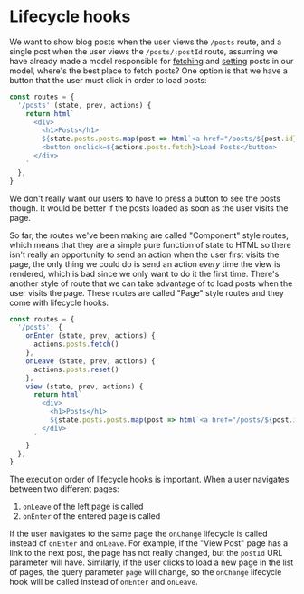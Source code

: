 # Lifecycle hooks

We want to show blog posts when the user views the `/posts` route, and a single post when the user views the `/posts/:postId` route, assuming we have already made a model responsible for [fetching](../Models/Effects) and [setting](../Models/Reducers) posts in our model, where's the best place to fetch posts? One option is that we have a button that the user must click in order to load posts: 

```javascript
const routes = {
  '/posts' (state, prev, actions) {
    return html`
      <div>
        <h1>Posts</h1>
        ${state.posts.posts.map(post => html`<a href="/posts/${post.id}">${post.title}</a>`)}
        <button onclick=${actions.posts.fetch}>Load Posts</button>
      </div>
    `
  },
}
```

We don't really want our users to have to press a button to see the posts though. It would be better if the posts loaded as soon as the user visits the page.

So far, the routes we've been making are called "Component" style routes, which means that they are a simple pure function of state to HTML so there isn't really an opportunity to send an action when the user first visits the page, the only thing we could do is send an action *every* time the view is rendered, which is bad since we only want to do it the first time. There's another style of route that we can take advantage of to load posts when the user visits the page. These routes are called "Page" style routes and they come with lifecycle hooks. 

```javascript
const routes = {
  '/posts': {
    onEnter (state, prev, actions) {
      actions.posts.fetch()
    },
    onLeave (state, prev, actions) {
      actions.posts.reset()
    },
    view (state, prev, actions) {
      return html`
        <div>
          <h1>Posts</h1>
          ${state.posts.posts.map(post => html`<a href="/posts/${post.id}">${post.title}</a>`)}
        </div>
      `
    }
  },
}
```

The execution order of lifecycle hooks is important. When a user navigates between two different pages:

1. `onLeave` of the left page is called
2. `onEnter` of the entered page is called

If the user navigates to the same page the `onChange` lifecycle is called instead of `onEnter` and `onLeave`. For example, if the "View Post" page has a link to the next post, the page has not really changed, but the `postId` URL parameter will have. Similarly, if the user clicks to load a new page in the list of pages, the query parameter `page` will change, so the `onChange` lifecycle hook will be called instead of `onEnter` and `onLeave`.
